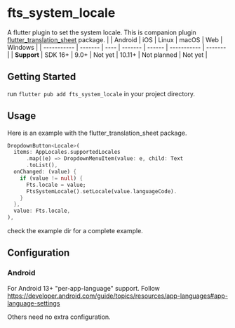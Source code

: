# fts_system_locale

A flutter plugin to set the system locale. This is companion plugin [flutter_translation_sheet](https://pub.dev/packages/flutter_translation_sheet) package.
| | Android | iOS | Linux | macOS | Web | Windows |
| ----------- | ------- | ---- | ------- | ------ | ----------- | ------- |
| **Support** | SDK 16+ | 9.0+ | Not yet | 10.11+ | Not planned | Not yet |

## Getting Started

run `flutter pub add fts_system_locale` in your project directory.

## Usage

Here is an example with the flutter_translation_sheet package.

```dart
DropdownButton<Locale>(
  items: AppLocales.supportedLocales
      .map((e) => DropdownMenuItem(value: e, child: Text
      .toList(),
  onChanged: (value) {
    if (value != null) {
      Fts.locale = value;
      FtsSystemLocale().setLocale(value.languageCode).
    }
  },
  value: Fts.locale,
),
```

check the example dir for a complete example.

## Configuration

### Android

For Android 13+ "per-app-language" support. Follow https://developer.android.com/guide/topics/resources/app-languages#app-language-settings

Others need no extra configuration.

